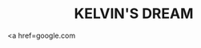 </HTML>

<HEAD>
<TITLE> KELVIN WORKS </TITLE>
</HEAD>

<BODY>
<H1> <B> <CENTER> KELVIN'S DREAM</H1></B></CENTER>



<a href=</a>google.com










</BODY>
</HTML>






















